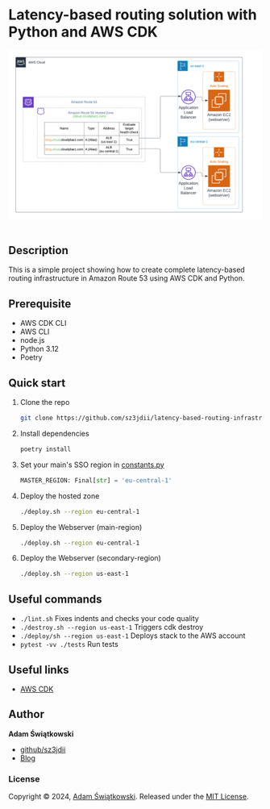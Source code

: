 
# Latency-based routing solution with Python and AWS CDK
<img src="diagram/latency_based_routing_solution_diagram.png" alt="Latency-based routing solution diagram">
<br><br>

## Description
This is a simple project showing how to create complete latency-based routing infrastructure in Amazon Route 53 using AWS CDK and Python.

## Prerequisite
 * AWS CDK CLI
 * AWS CLI
 * node.js
 * Python 3.12
 * Poetry

## Quick start
1. Clone the repo
   ```sh
   git clone https://github.com/sz3jdii/latency-based-routing-infrastructure.git
   ```
2. Install dependencies
    ```sh
    poetry install
    ```
3. Set your main's SSO region in [constants.py](./cdk/latency_based_routing/constants.py)
    ```python
    MASTER_REGION: Final[str] = 'eu-central-1'
    ```   
4. Deploy the hosted zone
   ```sh
   ./deploy.sh --region eu-central-1
   ```
5. Deploy the Webserver (main-region)
   ```sh
   ./deploy.sh --region eu-central-1
   ```
6. Deploy the Webserver (secondary-region)
   ```sh
   ./deploy.sh --region us-east-1
   ```

## Useful commands
 * `./lint.sh`          Fixes indents and checks your code quality
 * `./destroy.sh --region us-east-1`       Triggers cdk destroy
 * `./deploy/sh --region us-east-1`        Deploys stack to the AWS account
 * `pytest -vv ./tests` Run tests

## Useful links
* [AWS CDK](https://docs.aws.amazon.com/cdk/v2/guide/cli.html)

## Author
**Adam Świątkowski**
* [github/sz3jdii](https://github.com/sz3jdii)
* [Blog](https://cloudybarz.com/)

### License
Copyright © 2024, [Adam Świątkowski](https://github.com/sz3jdii).
Released under the [MIT License](LICENSE).

